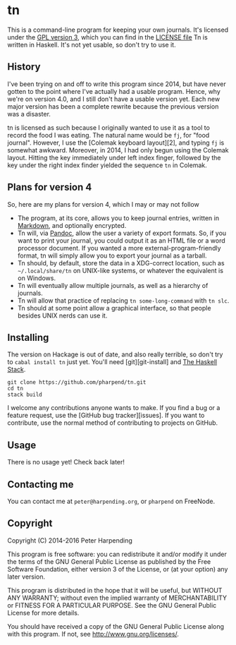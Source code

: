 # tn

This is a command-line program for keeping your own journals. It's
licensed under the [GPL version 3][gpl-gnu], which you can find in the
[LICENSE file][license-file] Tn is written in Haskell. It's not yet
usable, so don't try to use it.

## History

I've been trying on and off to write this program since 2014, but have
never gotten to the point where I've actually had a usable
program. Hence, why we're on version 4.0, and I still don't have a
usable version yet. Each new major version has been a complete rewrite
because the previous version was a disaster.

tn is licensed as such because I originally wanted to use it as a tool
to record the food I was eating. The natural name would be `fj`, for
"food journal". However, I use the [Colemak keyboard layout][2], and
typing `fj` is somewhat awkward. Moreover, in 2014, I had only begun
using the Colemak layout. Hitting the key immediately under left index
finger, followed by the key under the right index finder yielded the
sequence `tn` in Colemak.

## Plans for version 4

So, here are my plans for version 4, which I may or may not follow

* The program, at its core, allows you to keep journal entries, written
  in [Markdown][mkdn], and optionally encrypted.
* Tn will, via [Pandoc][pandoc], allow the user a variety of export
  formats. So, if you want to print your journal, you could output it as
  an HTML file or a word processor document. If you wanted a more
  external-program-friendly format, tn will simply allow you to export
  your journal as a tarball.
* Tn should, by default, store the data in a XDG-correct location, such
  as `~/.local/share/tn` on UNIX-like systems, or whatever the
  equivalent is on Windows.
* Tn will eventually allow multiple journals, as well as a hierarchy of
  journals.
* Tn will allow that practice of replacing `tn some-long-command` with
  `tn slc`.
* Tn should at some point allow a graphical interface, so that people
  besides UNIX nerds can use it.
  
## Installing

The version on Hackage is out of date, and also really terrible, so
don't try to `cabal install tn` just yet. You'll need [git][git-install]
and [The Haskell Stack][hs-stack].

    git clone https://github.com/pharpend/tn.git
    cd tn
    stack build

I welcome any contributions anyone wants to make. If you find a bug or a
feature request, use the [GitHub bug tracker][issues]. If you want to
contribute, use the normal method of contributing to projects on GitHub.

## Usage

There is no usage yet! Check back later!

## Contacting me

You can contact me at `peter@harpending.org`, or `pharpend` on FreeNode.

## Copyright

Copyright (C) 2014-2016 Peter Harpending

This program is free software: you can redistribute it and/or modify it
under the terms of the GNU General Public License as published by the
Free Software Foundation, either version 3 of the License, or (at your
option) any later version.

This program is distributed in the hope that it will be useful, but
WITHOUT ANY WARRANTY; without even the implied warranty of
MERCHANTABILITY or FITNESS FOR A PARTICULAR PURPOSE. See the GNU General
Public License for more details.

You should have received a copy of the GNU General Public License along
with this program. If not, see <http://www.gnu.org/licenses/>.

[colemak]: http://colemak.com/
[git]: https://git-scm.com/book/en/v2/Getting-Started-Installing-Git
[github-bug-tracker]: https://github.com/pharpend/tn/issues
[gpl-gnu]: https://gnu.org/licenses/
[hs-stack]: http://docs.haskellstack.org/en/stable/README.html
[mkdn]: https://en.wikipedia.org/wiki/Markdown
[license-file]: LICENSE
[pandoc]: http://pandoc.org/
